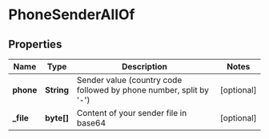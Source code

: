 

# PhoneSenderAllOf


## Properties

| Name | Type | Description | Notes |
|------------ | ------------- | ------------- | -------------|
|**phone** | **String** | Sender value (country code followed by phone number, split by &#39;-&#39;) |  [optional] |
|**_file** | **byte[]** | Content of your sender file in base64 |  [optional] |



